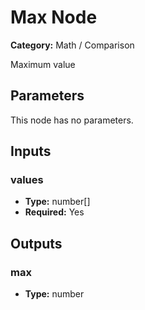 
# Max Node

**Category:** Math / Comparison

Maximum value

## Parameters

This node has no parameters.

## Inputs


### values
- **Type:** number[]
- **Required:** Yes



## Outputs


### max
- **Type:** number




